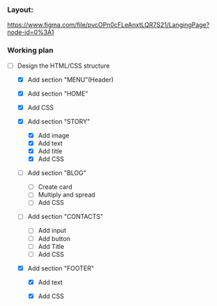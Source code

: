 ### Layout: 
https://www.figma.com/file/pvcOPn0cFLeAnxtLQR7S21/LangingPage?node-id=0%3A1

### Working plan

- [ ] Design the HTML/CSS structure
    - [x] Add section "MENU"(Header)
    - [x] Add section "HOME"
    - [x] Add CSS
  
    - [x] Add section "STORY"
      - [x] Add image
      - [x] Add text
      - [x] Add title
      - [x] Add CSS
      
    - [ ] Add section "BLOG"
      - [ ] Create card
      - [ ] Multiply and spread
      - [ ] Add CSS
      
    - [ ] Add section "CONTACTS"
      - [ ] Add input
      - [ ] Add button
      - [ ] Add Title
      - [ ] Add CSS
      
    - [x] Add section "FOOTER"
      - [x] Add text
      - [x] Add CSS

